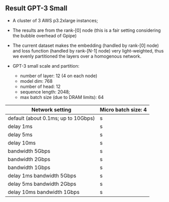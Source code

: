 ## Result GPT-3 Small  

- A cluster of 3 AWS p3.2xlarge instances;

- The results are from the rank-[0] node (this is a fair setting considering the bubble overhead of Gpipe)

- The current dataset makes the embedding (handled by rank-[0] node) and loss function (handled by rank-[N-1] node) very light-weighted, thus we evenly partitioned the layers over a homogenous network.
   
- GPT-3 small scale and partition:

  - number of layer: 12 (4 on each node) 
  - model dim: 768
  - number of head: 12
  - sequence length: 2048;
  - max batch size (due to DRAM limits): 64


| Network setting                     | Micro batch size: 4 | 
|-------------------------------------|---|
| default (about 0.1ms; up to 10Gbps) | s | 
| delay 1ms                           | s | 
| delay 5ms                           | s | 
| delay 10ms                          | s | 
| bandwidth 5Gbps                     | s |
| bandwidth 2Gbps                     | s |
| bandwidth 1Gbps                     | s |
| delay 1ms  bandwidth 5Gbps          | s |
| delay 5ms  bandwidth 2Gbps          | s |
| delay 10ms  bandwidth 1Gbps         | s |
